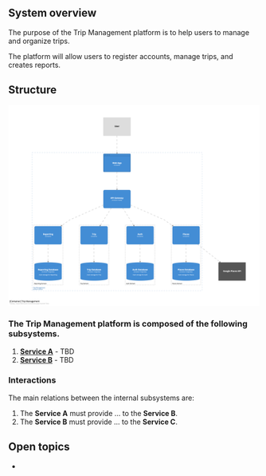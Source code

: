 ## System overview

The purpose of the Trip Management platform is to help users to manage and organize trips.

The platform will allow users to register accounts, manage trips, and creates reports.

## Structure

<img alt="image" src="images/structurizr-1-System-Containers.png" width="600" />

### The Trip Management platform is composed of the following subsystems.

1. [**Service A**](02_template.md) - TBD
2. [**Service B**](02_template.md) - TBD


### Interactions

The main relations between the internal subsystems are:

1. The **Service A** must provide ... to the **Service B**.
2. The **Service B** must provide ... to the **Service C**.

## Open topics

- 